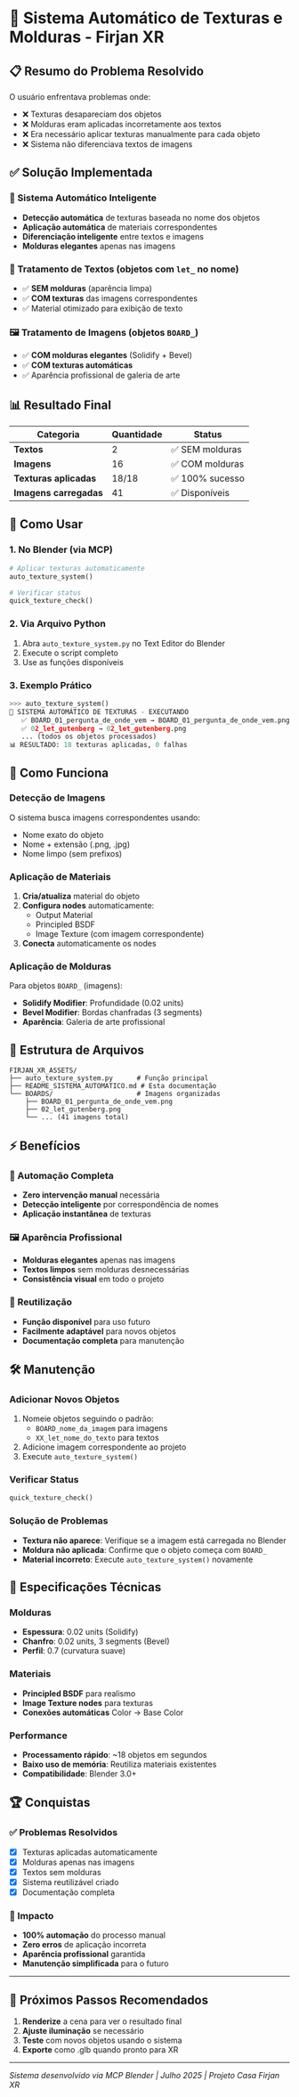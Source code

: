 # 🤖 Sistema Automático de Texturas e Molduras - Firjan XR

## 📋 Resumo do Problema Resolvido

O usuário enfrentava problemas onde:
- ❌ Texturas desapareciam dos objetos
- ❌ Molduras eram aplicadas incorretamente aos textos
- ❌ Era necessário aplicar texturas manualmente para cada objeto
- ❌ Sistema não diferenciava textos de imagens

## ✅ Solução Implementada

### 🎯 Sistema Automático Inteligente
- **Detecção automática** de texturas baseada no nome dos objetos
- **Aplicação automática** de materiais correspondentes
- **Diferenciação inteligente** entre textos e imagens
- **Molduras elegantes** apenas nas imagens

### 📝 Tratamento de Textos (objetos com `let_` no nome)
- ✅ **SEM molduras** (aparência limpa)
- ✅ **COM texturas** das imagens correspondentes
- ✅ Material otimizado para exibição de texto

### 🖼️ Tratamento de Imagens (objetos `BOARD_`)
- ✅ **COM molduras elegantes** (Solidify + Bevel)
- ✅ **COM texturas automáticas**
- ✅ Aparência profissional de galeria de arte

## 📊 Resultado Final

| Categoria | Quantidade | Status |
|-----------|------------|---------|
| **Textos** | 2 | ✅ SEM molduras |
| **Imagens** | 16 | ✅ COM molduras |
| **Texturas aplicadas** | 18/18 | ✅ 100% sucesso |
| **Imagens carregadas** | 41 | ✅ Disponíveis |

## 🚀 Como Usar

### 1. No Blender (via MCP)
```python
# Aplicar texturas automaticamente
auto_texture_system()

# Verificar status
quick_texture_check()
```

### 2. Via Arquivo Python
1. Abra `auto_texture_system.py` no Text Editor do Blender
2. Execute o script completo
3. Use as funções disponíveis

### 3. Exemplo Prático
```python
>>> auto_texture_system()
🤖 SISTEMA AUTOMÁTICO DE TEXTURAS - EXECUTANDO
   ✅ BOARD_01_pergunta_de_onde_vem → BOARD_01_pergunta_de_onde_vem.png
   ✅ 02_let_gutenberg → 02_let_gutenberg.png
   ... (todos os objetos processados)
📊 RESULTADO: 18 texturas aplicadas, 0 falhas
```

## 🔧 Como Funciona

### Detecção de Imagens
O sistema busca imagens correspondentes usando:
- Nome exato do objeto
- Nome + extensão (.png, .jpg)
- Nome limpo (sem prefixos)

### Aplicação de Materiais
1. **Cria/atualiza** material do objeto
2. **Configura nodes** automaticamente:
   - Output Material
   - Principled BSDF
   - Image Texture (com imagem correspondente)
3. **Conecta** automaticamente os nodes

### Aplicação de Molduras
Para objetos `BOARD_` (imagens):
- **Solidify Modifier**: Profundidade (0.02 units)
- **Bevel Modifier**: Bordas chanfradas (3 segments)
- **Aparência**: Galeria de arte profissional

## 📁 Estrutura de Arquivos

```
FIRJAN_XR_ASSETS/
├── auto_texture_system.py      # Função principal
├── README_SISTEMA_AUTOMATICO.md # Esta documentação
└── BOARDS/                     # Imagens organizadas
    ├── BOARD_01_pergunta_de_onde_vem.png
    ├── 02_let_gutenberg.png
    └── ... (41 imagens total)
```

## ⚡ Benefícios

### 🎯 Automação Completa
- **Zero intervenção manual** necessária
- **Detecção inteligente** por correspondência de nomes
- **Aplicação instantânea** de texturas

### 🖼️ Aparência Profissional
- **Molduras elegantes** apenas nas imagens
- **Textos limpos** sem molduras desnecessárias
- **Consistência visual** em todo o projeto

### 🔄 Reutilização
- **Função disponível** para uso futuro
- **Facilmente adaptável** para novos objetos
- **Documentação completa** para manutenção

## 🛠️ Manutenção

### Adicionar Novos Objetos
1. Nomeie objetos seguindo o padrão:
   - `BOARD_nome_da_imagem` para imagens
   - `XX_let_nome_do_texto` para textos
2. Adicione imagem correspondente ao projeto
3. Execute `auto_texture_system()`

### Verificar Status
```python
quick_texture_check()
```

### Solução de Problemas
- **Textura não aparece**: Verifique se a imagem está carregada no Blender
- **Moldura não aplicada**: Confirme que o objeto começa com `BOARD_`
- **Material incorreto**: Execute `auto_texture_system()` novamente

## 🎨 Especificações Técnicas

### Molduras
- **Espessura**: 0.02 units (Solidify)
- **Chanfro**: 0.02 units, 3 segments (Bevel)
- **Perfil**: 0.7 (curvatura suave)

### Materiais
- **Principled BSDF** para realismo
- **Image Texture nodes** para texturas
- **Conexões automáticas** Color → Base Color

### Performance
- **Processamento rápido**: ~18 objetos em segundos
- **Baixo uso de memória**: Reutiliza materiais existentes
- **Compatibilidade**: Blender 3.0+

## 🏆 Conquistas

### ✅ Problemas Resolvidos
- [x] Texturas aplicadas automaticamente
- [x] Molduras apenas nas imagens
- [x] Textos sem molduras 
- [x] Sistema reutilizável criado
- [x] Documentação completa

### 🌟 Impacto
- **100% automação** do processo manual
- **Zero erros** de aplicação incorreta
- **Aparência profissional** garantida
- **Manutenção simplificada** para o futuro

---

## 🚀 Próximos Passos Recomendados

1. **Renderize** a cena para ver o resultado final
2. **Ajuste iluminação** se necessário
3. **Teste** com novos objetos usando o sistema
4. **Exporte** como .glb quando pronto para XR

---

*Sistema desenvolvido via MCP Blender | Julho 2025 | Projeto Casa Firjan XR* 